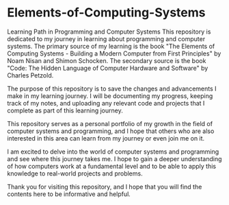 # Elements-of-Computing-Systems
Learning Path in Programming and Computer Systems
This repository is dedicated to my journey in learning about programming and computer systems. The primary source of my learning is the book "The Elements of Computing Systems - Building a Modern Computer from First Principles" by Noam Nisan and Shimon Schocken. The secondary source is the book "Code: The Hidden Language of Computer Hardware and Software" by Charles Petzold.

The purpose of this repository is to save the changes and advancements I make in my learning journey. I will be documenting my progress, keeping track of my notes, and uploading any relevant code and projects that I complete as part of this learning journey.

This repository serves as a personal portfolio of my growth in the field of computer systems and programming, and I hope that others who are also interested in this area can learn from my journey or even join me on it.

I am excited to delve into the world of computer systems and programming and see where this journey takes me. I hope to gain a deeper understanding of how computers work at a fundamental level and to be able to apply this knowledge to real-world projects and problems.

Thank you for visiting this repository, and I hope that you will find the contents here to be informative and helpful.
